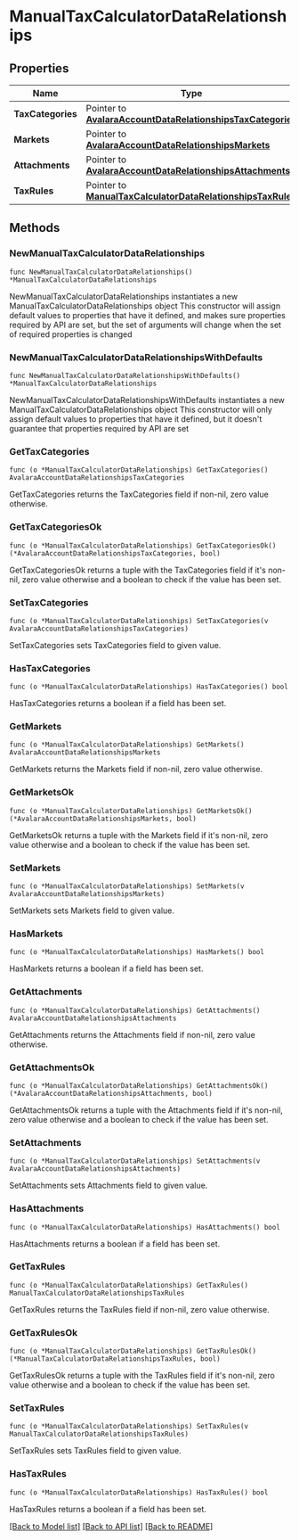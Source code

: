 # ManualTaxCalculatorDataRelationships

## Properties

Name | Type | Description | Notes
------------ | ------------- | ------------- | -------------
**TaxCategories** | Pointer to [**AvalaraAccountDataRelationshipsTaxCategories**](AvalaraAccountDataRelationshipsTaxCategories.md) |  | [optional] 
**Markets** | Pointer to [**AvalaraAccountDataRelationshipsMarkets**](AvalaraAccountDataRelationshipsMarkets.md) |  | [optional] 
**Attachments** | Pointer to [**AvalaraAccountDataRelationshipsAttachments**](AvalaraAccountDataRelationshipsAttachments.md) |  | [optional] 
**TaxRules** | Pointer to [**ManualTaxCalculatorDataRelationshipsTaxRules**](ManualTaxCalculatorDataRelationshipsTaxRules.md) |  | [optional] 

## Methods

### NewManualTaxCalculatorDataRelationships

`func NewManualTaxCalculatorDataRelationships() *ManualTaxCalculatorDataRelationships`

NewManualTaxCalculatorDataRelationships instantiates a new ManualTaxCalculatorDataRelationships object
This constructor will assign default values to properties that have it defined,
and makes sure properties required by API are set, but the set of arguments
will change when the set of required properties is changed

### NewManualTaxCalculatorDataRelationshipsWithDefaults

`func NewManualTaxCalculatorDataRelationshipsWithDefaults() *ManualTaxCalculatorDataRelationships`

NewManualTaxCalculatorDataRelationshipsWithDefaults instantiates a new ManualTaxCalculatorDataRelationships object
This constructor will only assign default values to properties that have it defined,
but it doesn't guarantee that properties required by API are set

### GetTaxCategories

`func (o *ManualTaxCalculatorDataRelationships) GetTaxCategories() AvalaraAccountDataRelationshipsTaxCategories`

GetTaxCategories returns the TaxCategories field if non-nil, zero value otherwise.

### GetTaxCategoriesOk

`func (o *ManualTaxCalculatorDataRelationships) GetTaxCategoriesOk() (*AvalaraAccountDataRelationshipsTaxCategories, bool)`

GetTaxCategoriesOk returns a tuple with the TaxCategories field if it's non-nil, zero value otherwise
and a boolean to check if the value has been set.

### SetTaxCategories

`func (o *ManualTaxCalculatorDataRelationships) SetTaxCategories(v AvalaraAccountDataRelationshipsTaxCategories)`

SetTaxCategories sets TaxCategories field to given value.

### HasTaxCategories

`func (o *ManualTaxCalculatorDataRelationships) HasTaxCategories() bool`

HasTaxCategories returns a boolean if a field has been set.

### GetMarkets

`func (o *ManualTaxCalculatorDataRelationships) GetMarkets() AvalaraAccountDataRelationshipsMarkets`

GetMarkets returns the Markets field if non-nil, zero value otherwise.

### GetMarketsOk

`func (o *ManualTaxCalculatorDataRelationships) GetMarketsOk() (*AvalaraAccountDataRelationshipsMarkets, bool)`

GetMarketsOk returns a tuple with the Markets field if it's non-nil, zero value otherwise
and a boolean to check if the value has been set.

### SetMarkets

`func (o *ManualTaxCalculatorDataRelationships) SetMarkets(v AvalaraAccountDataRelationshipsMarkets)`

SetMarkets sets Markets field to given value.

### HasMarkets

`func (o *ManualTaxCalculatorDataRelationships) HasMarkets() bool`

HasMarkets returns a boolean if a field has been set.

### GetAttachments

`func (o *ManualTaxCalculatorDataRelationships) GetAttachments() AvalaraAccountDataRelationshipsAttachments`

GetAttachments returns the Attachments field if non-nil, zero value otherwise.

### GetAttachmentsOk

`func (o *ManualTaxCalculatorDataRelationships) GetAttachmentsOk() (*AvalaraAccountDataRelationshipsAttachments, bool)`

GetAttachmentsOk returns a tuple with the Attachments field if it's non-nil, zero value otherwise
and a boolean to check if the value has been set.

### SetAttachments

`func (o *ManualTaxCalculatorDataRelationships) SetAttachments(v AvalaraAccountDataRelationshipsAttachments)`

SetAttachments sets Attachments field to given value.

### HasAttachments

`func (o *ManualTaxCalculatorDataRelationships) HasAttachments() bool`

HasAttachments returns a boolean if a field has been set.

### GetTaxRules

`func (o *ManualTaxCalculatorDataRelationships) GetTaxRules() ManualTaxCalculatorDataRelationshipsTaxRules`

GetTaxRules returns the TaxRules field if non-nil, zero value otherwise.

### GetTaxRulesOk

`func (o *ManualTaxCalculatorDataRelationships) GetTaxRulesOk() (*ManualTaxCalculatorDataRelationshipsTaxRules, bool)`

GetTaxRulesOk returns a tuple with the TaxRules field if it's non-nil, zero value otherwise
and a boolean to check if the value has been set.

### SetTaxRules

`func (o *ManualTaxCalculatorDataRelationships) SetTaxRules(v ManualTaxCalculatorDataRelationshipsTaxRules)`

SetTaxRules sets TaxRules field to given value.

### HasTaxRules

`func (o *ManualTaxCalculatorDataRelationships) HasTaxRules() bool`

HasTaxRules returns a boolean if a field has been set.


[[Back to Model list]](../README.md#documentation-for-models) [[Back to API list]](../README.md#documentation-for-api-endpoints) [[Back to README]](../README.md)


